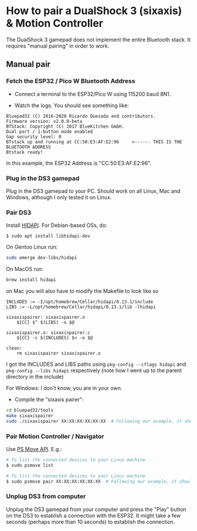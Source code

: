 # How to pair a DualShock 3 (sixaxis) & Motion Controller

The DualShock 3 gamepad does not implement the entire Bluetooth stack. It requires "manual pairing" in order to work.

## Manual pair

### Fetch the ESP32 / Pico W Bluetooth Address

* Connect a terminal to the ESP32/Pico W using 115200 baud 8N1.

* Watch the logs. You should see something like:

```
Bluepad32 (C) 2016-2020 Ricardo Quesada and contributors.
Firmware version: v2.0.0-beta
BTStack: Copyright (C) 2017 BlueKitchen GmbH.
Dual port / 1-button mode enabled
Gap security level: 0
BTstack up and running at CC:50:E3:AF:E2:96     <------ THIS IS THE BLUETOOTH ADDRESS
Btstack ready!
```

In this example, the ESP32 Address is "CC:50:E3:AF:E2:96".

### Plug in the DS3 gamepad

Plug in the DS3 gamepad to your PC. Should work on all Linux, Mac and Windows,
although I only tested it on Linux.

### Pair DS3

Install [HIDAPI][hidapi]. For Debian-based OSs, do:

```
$ sudo apt install libhidapi-dev
```

On Gentoo Linux run:

```sh
sudo emerge dev-libs/hidapi
```

On MacOS run:

```sh
brew install hidapi
```

on Mac you will also have to modify the Makefile to look like so

```
INCLUDES := -I/opt/homebrew/Cellar/hidapi/0.13.1/include
LIBS := -L/opt/homebrew/Cellar/hidapi/0.13.1/lib -lhidapi

sixaxispairer: sixaxispairer.o
	${CC} $^ $(LIBS) -o $@

sixaxispairer.o: sixaxispairer.c
	${CC} -c $(INCLUDES) $< -o $@

clean:
	rm sixaxispairer sixaxispairer.o
```

I got the INCLUDES and LIBS paths using `pkg-config --cflags hidapi` and `pkg-config --libs hidapi` respectively
(note how I went up to the parent directory in the include)

For Windows: I don't know, you are in your own.

* Compile the "sixaxis pairer":

```sh
cd bluepad32/tools
make sixaxispairer
sudo ./sixaxispairer XX:XX:XX:XX:XX:XX  # Following our example, it should be CC:50:E3:AF:E2:96
```

[hidapi]: https://github.com/signal11/hidapi

### Pair Motion Controller / Navigator

Use [PS Move API][psmoveapi].
E.g.:

```sh
# To list the connected devices to your Linux machine
$ sudo psmove list
```

```sh
# To list the connected devices to your Linux machine
$ sudo psmove pair XX:XX:XX:XX:XX:XX  # Following our example, it should be CC:50:E3:AF:E2:96
```

[psmoveapi]: https://github.com/thp/psmoveapi

### Unplug DS3 from computer

Unplug the DS3 gamepad from your computer and press the "Play" button on the DS3
to establish a connection with the ESP32. It might take a few seconds
(perhaps more than 10 seconds) to establish the connection.

